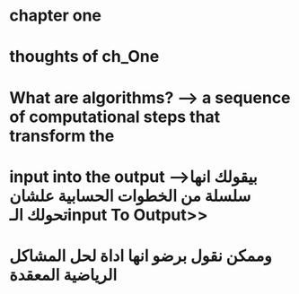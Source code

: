 # chapter one 
#  thoughts of ch_One

#   What are algorithms? --> a sequence of computational steps that transform the
 # input into the output -->بيقولك انها سلسلة من الخطوات الحسابية علشان تحولك الـinput To Output>>
#
# وممكن نقول برضو انها اداة لحل المشاكل الرياضية المعقدة  
#
